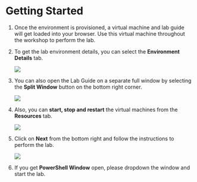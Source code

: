 # Getting Started

1. Once the environment is provisioned, a virtual machine and lab guide will get loaded into your browser. Use this virtual machine throughout the workshop to perform the lab.

1. To get the lab environment details, you can select the **Environment Details** tab.

    ![](../Images/image-201.jpg)

1. You can also open the Lab Guide on a separate full window by selecting the **Split Window** button on the bottom right corner.

    ![](../Images/Image-200.jpg)    

1. Also, you can **start, stop and restart** the virtual machines from the **Resources** tab.

    ![](../Images/Image002.jpg)
    
1. Click on **Next** from the bottom right and follow the instructions to perform the lab.

    ![](../Images/Image-901.jpg)

1. If you get **PowerShell Window** open, please dropdown the window and start the lab.
